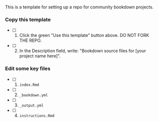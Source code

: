 This is a template for setting up a repo for community bookdown projects.

### Copy this template

- [ ] 1. Click the green "Use this template" button above.  DO NOT FORK THE REPO. 

- [ ] 2. In the Description field, write: "Bookdown source files for [your project name here]".

### Edit some key files

- [ ] 1. `index.Rmd`

- [ ] 2. `_bookdown.yml`

- [ ] 3. `_output.yml`

- [ ] 4. `instructions.Rmd`


